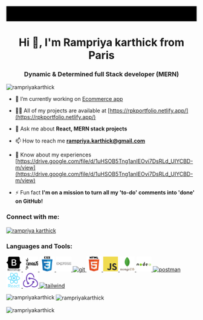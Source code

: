 <div style="background-color: #000; color: #fff; padding: 20px;">
</div>

<h1 align="center">Hi 👋, I'm Rampriya karthick from Paris</h1>
<h3 align="center">Dynamic & Determined full Stack developer (MERN) </h3>

<p align="left"> <img src="https://komarev.com/ghpvc/?username=rampriyakarthick&label=Profile%20views&color=0e75b6&style=flat" alt="rampriyakarthick" /> </p>

- 🔭 I’m currently working on [Ecommerce app](https://dealzon.netlify.app/)

- 👨‍💻 All of my projects are available at [https://rpkportfolio.netlify.app/](https://rpkportfolio.netlify.app/)

- 💬 Ask me about **React, MERN stack projects**

- 📫 How to reach me **rampriya.karthick@gmail.com**

- 📄 Know about my experiences [https://drive.google.com/file/d/1uHSOB5Tng1anIEOvi7DsRLd_UIYCBD-m/view](https://drive.google.com/file/d/1uHSOB5Tng1anIEOvi7DsRLd_UIYCBD-m/view)

- ⚡ Fun fact **I'm on a mission to turn all my 'to-do' comments into 'done' on GitHub!**

<h3 align="left">Connect with me:</h3>
<p align="left">
<a href="https://linkedin.com/in/rampriya karthick" target="blank"><img align="center" src="https://raw.githubusercontent.com/rahuldkjain/github-profile-readme-generator/master/src/images/icons/Social/linked-in-alt.svg" alt="rampriya karthick" height="30" width="40" /></a>
</p>

<h3 align="left">Languages and Tools:</h3>
<p align="left"> <a href="https://getbootstrap.com" target="_blank" rel="noreferrer"> <img src="https://raw.githubusercontent.com/devicons/devicon/master/icons/bootstrap/bootstrap-plain-wordmark.svg" alt="bootstrap" width="40" height="40"/> </a> <a href="https://canvasjs.com" target="_blank" rel="noreferrer"> <img src="https://raw.githubusercontent.com/Hardik0307/Hardik0307/master/assets/canvasjs-charts.svg" alt="canvasjs" width="40" height="40"/> </a> <a href="https://www.w3schools.com/css/" target="_blank" rel="noreferrer"> <img src="https://raw.githubusercontent.com/devicons/devicon/master/icons/css3/css3-original-wordmark.svg" alt="css3" width="40" height="40"/> </a> <a href="https://expressjs.com" target="_blank" rel="noreferrer"> <img src="https://raw.githubusercontent.com/devicons/devicon/master/icons/express/express-original-wordmark.svg" alt="express" width="40" height="40"/> </a> <a href="https://git-scm.com/" target="_blank" rel="noreferrer"> <img src="https://www.vectorlogo.zone/logos/git-scm/git-scm-icon.svg" alt="git" width="40" height="40"/> </a> <a href="https://www.w3.org/html/" target="_blank" rel="noreferrer"> <img src="https://raw.githubusercontent.com/devicons/devicon/master/icons/html5/html5-original-wordmark.svg" alt="html5" width="40" height="40"/> </a> <a href="https://developer.mozilla.org/en-US/docs/Web/JavaScript" target="_blank" rel="noreferrer"> <img src="https://raw.githubusercontent.com/devicons/devicon/master/icons/javascript/javascript-original.svg" alt="javascript" width="40" height="40"/> </a> <a href="https://www.mongodb.com/" target="_blank" rel="noreferrer"> <img src="https://raw.githubusercontent.com/devicons/devicon/master/icons/mongodb/mongodb-original-wordmark.svg" alt="mongodb" width="40" height="40"/> </a> <a href="https://nodejs.org" target="_blank" rel="noreferrer"> <img src="https://raw.githubusercontent.com/devicons/devicon/master/icons/nodejs/nodejs-original-wordmark.svg" alt="nodejs" width="40" height="40"/> </a> <a href="https://postman.com" target="_blank" rel="noreferrer"> <img src="https://www.vectorlogo.zone/logos/getpostman/getpostman-icon.svg" alt="postman" width="40" height="40"/> </a> <a href="https://reactjs.org/" target="_blank" rel="noreferrer"> <img src="https://raw.githubusercontent.com/devicons/devicon/master/icons/react/react-original-wordmark.svg" alt="react" width="40" height="40"/> </a> <a href="https://redux.js.org" target="_blank" rel="noreferrer"> <img src="https://raw.githubusercontent.com/devicons/devicon/master/icons/redux/redux-original.svg" alt="redux" width="40" height="40"/> </a> <a href="https://tailwindcss.com/" target="_blank" rel="noreferrer"> <img src="https://www.vectorlogo.zone/logos/tailwindcss/tailwindcss-icon.svg" alt="tailwind" width="40" height="40"/> </a> </p>

<p><img align="left" src="https://github-readme-stats.vercel.app/api/top-langs?username=rampriyakarthick&show_icons=true&locale=en&layout=compact" alt="rampriyakarthick" /></p>

<p>&nbsp;<img align="center" src="https://github-readme-stats.vercel.app/api?username=rampriyakarthick&show_icons=true&locale=en" alt="rampriyakarthick" /></p>

<p><img align="center" src="https://github-readme-streak-stats.herokuapp.com/?user=rampriyakarthick&" alt="rampriyakarthick" /></p>

